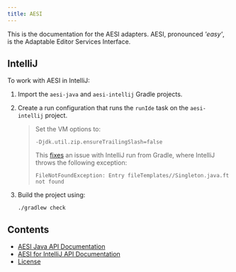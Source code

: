 ```yaml
---
title: AESI
---
```


This is the documentation for the AESI adapters. AESI, pronounced _'easy'_,
is the Adaptable Editor Services Interface.

## IntelliJ
To work with AESI in IntelliJ:

1.  Import the `aesi-java` and `aesi-intellij` Gradle projects.
2.  Create a run configuration that runs the `runIde` task on the `aesi-intellij` project.

    > Set the VM options to:
    >
    >     -Djdk.util.zip.ensureTrailingSlash=false
    >
    > This [fixes](https://youtrack.jetbrains.com/issue/IDEA-177278#comment=27-2373201)
    > an issue with IntelliJ run from Gradle, where IntelliJ throws the
    > following exception:
    > 
    >     FileNotFoundException: Entry fileTemplates//Singleton.java.ft not found
3.  Build the project using:

        ./gradlew check


## Contents
- [AESI Java API Documentation](aesi-java/index.md)
- [AESI for IntelliJ API Documentation](aesi-intellij/index.md)
- [License](license.md)



